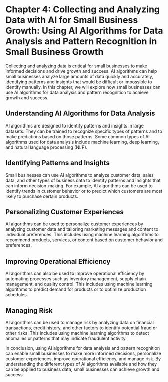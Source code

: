 Chapter 4: Collecting and Analyzing Data with AI for Small Business Growth: Using AI Algorithms for Data Analysis and Pattern Recognition in Small Business Growth
==================================================================================================================================================================

Collecting and analyzing data is critical for small businesses to make informed decisions and drive growth and success. AI algorithms can help small businesses analyze large amounts of data quickly and accurately, identifying patterns and insights that would be difficult or impossible to identify manually. In this chapter, we will explore how small businesses can use AI algorithms for data analysis and pattern recognition to achieve growth and success.

Understanding AI Algorithms for Data Analysis
---------------------------------------------

AI algorithms are designed to identify patterns and insights in large datasets. They can be trained to recognize specific types of patterns and to make predictions based on those patterns. Some common types of AI algorithms used for data analysis include machine learning, deep learning, and natural language processing (NLP).

Identifying Patterns and Insights
---------------------------------

Small businesses can use AI algorithms to analyze customer data, sales data, and other types of business data to identify patterns and insights that can inform decision-making. For example, AI algorithms can be used to identify trends in customer behavior or to predict which customers are most likely to purchase certain products.

Personalizing Customer Experiences
----------------------------------

AI algorithms can be used to personalize customer experiences by analyzing customer data and tailoring marketing messages and content to individual preferences. This includes using machine learning algorithms to recommend products, services, or content based on customer behavior and preferences.

Improving Operational Efficiency
--------------------------------

AI algorithms can also be used to improve operational efficiency by automating processes such as inventory management, supply chain management, and quality control. This includes using machine learning algorithms to predict demand for products or to optimize production schedules.

Managing Risk
-------------

AI algorithms can be used to manage risk by analyzing data on financial transactions, credit history, and other factors to identify potential fraud or other risks. This includes using machine learning algorithms to detect anomalies or patterns that may indicate fraudulent activity.

In conclusion, using AI algorithms for data analysis and pattern recognition can enable small businesses to make more informed decisions, personalize customer experiences, improve operational efficiency, and manage risk. By understanding the different types of AI algorithms available and how they can be applied to business data, small businesses can achieve growth and success.
